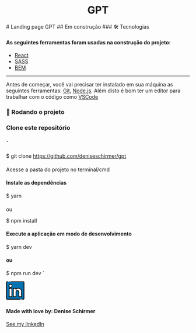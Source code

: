 <h1 style="text-align: center; font-weight: bold;">GPT</h1>
# Landing page GPT
## Em construção
### 🛠 Tecnologias

#### As seguintes ferramentas foram usadas na construção do projeto:

- [React](https://pt-br.reactjs.org/)
- [SASS](https://sass-lang.com/documentation/)
- [BEM](https://en.bem.info/methodology/)

---

Antes de começar, você vai precisar ter instalado em sua máquina as seguintes ferramentas:
[Git](https://git-scm.com), [Node.js](https://nodejs.org/en/).
Além disto é bom ter um editor para trabalhar com o código como [VSCode](https://code.visualstudio.com/)

### 🎲 Rodando o projeto

### Clone este repositório

### `

$ git clone https://github.com/deniseschirmer/gpt

####

Acesse a pasta do projeto no terminal/cmd

#### Instale as dependências

$ yarn

####

ou

$ npm install

#### Execute a aplicação em modo de desenvolvimento

$ yarn dev

#### ou

$ npm run dev
`

<a href="https://raw.githubusercontent.com/ARTHURPC03/Proffy-FullStack/master/github/linkedin.png">
<img src="https://raw.githubusercontent.com/ARTHURPC03/Proffy-FullStack/master/github/linkedin.png" alt="LinkedIn" height="50"></a>
<br />

#### Made with love by: Denise Schirmer

[See my linkedIn](https://www.linkedin.com/in/denise-s-lima-schirmer-9702661ba/)
